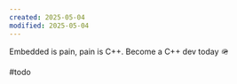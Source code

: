 ```yaml
---
created: 2025-05-04
modified: 2025-05-04
---
```

Embedded is pain, pain is C++. Become a C++ dev today 🪖

#todo